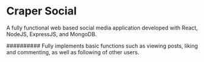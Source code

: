 # Craper Social

A fully functional web based social media application developed with React, NodeJS, ExpressJS, and MongoDB. 

##########
Fully implements basic functions such as viewing posts, liking and commenting, as well as following of other users.


